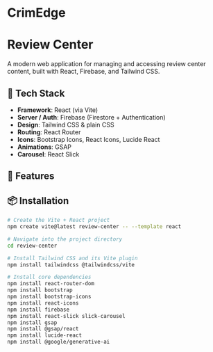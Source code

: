 # CrimEdge

# Review Center

A modern web application for managing and accessing review center content, built with React, Firebase, and Tailwind CSS.

## 🧰 Tech Stack

- **Framework**: React (via Vite)
- **Server / Auth**: Firebase (Firestore + Authentication)
- **Design**: Tailwind CSS & plain CSS
- **Routing**: React Router
- **Icons**: Bootstrap Icons, React Icons, Lucide React
- **Animations**: GSAP
- **Carousel**: React Slick

## 🚀 Features

## 📦 Installation


```bash
# Create the Vite + React project
npm create vite@latest review-center -- --template react

# Navigate into the project directory
cd review-center

# Install Tailwind CSS and its Vite plugin
npm install tailwindcss @tailwindcss/vite

# Install core dependencies
npm install react-router-dom
npm install bootstrap
npm install bootstrap-icons
npm install react-icons
npm install firebase
npm install react-slick slick-carousel
npm install gsap
npm install @gsap/react
npm install lucide-react
npm install @google/generative-ai


